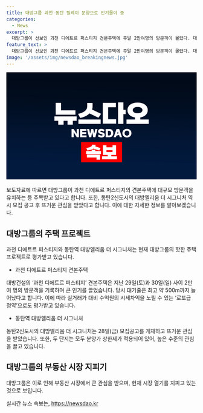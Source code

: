 ```yaml
---
title: 대방그룹 과천·동탄 릴레이 분양으로 인기몰이 중
categories:
  - News
excerpt: >
  대방그룹이 선보인 과천 디에트르 퍼스티지 견본주택에 주말 2만여명의 방문객이 몰렸다. 대기줄은 500m까지 늘어나 인기를 입증했으며, 동탄2신도시 동탄역 대방엘리움 더 시그니처도 뜨거운 관심을 받았다. 두 단지는 분양가 상한제가 적용되어 로또급 청약으로 평가받고 있다.
feature_text: >
  대방그룹이 선보인 과천 디에트르 퍼스티지 견본주택에 주말 2만여명의 방문객이 몰렸다. 대기줄은 500m까지 늘어나 인기를 입증했으며, 동탄2신도시 동탄역 대방엘리움 더 시그니처도 뜨거운 관심을 받았다. 두 단지는 분양가 상한제가 적용되어 로또급 청약으로 평가받고 있다.
image: '/assets/img/newsdao_breakingnews.jpg'
---
```


<p><img src="/assets/img/newsdao_breakingnews.jpg" alt="pcversion 속보" /></p>

<p>보도자료에 따르면 대방그룹이 과천 디에트르 퍼스티지의 견본주택에 대규모 방문객을 유치하는 등 주목받고 있다고 합니다. 또한, 동탄2신도시의 대방엘리움 더 시그니처 역시 모집 공고 후 뜨거운 관심을 받았다고 합니다. 이에 대한 자세한 정보를 알아보겠습니다. </p>

<h2 data-ke-size="size26">대방그룹의 주택 프로젝트</h2>

<p>과천 디에트르 퍼스티지와 동탄역 대방엘리움 더 시그니처는 현재 대방그룹의 핫한 주택 프로젝트로 평가받고 있습니다.</p>

<ul>
<li>과천 디에트르 퍼스티지 견본주택</li>
</ul>

<p>대방건설의 ‘과천 디에트르 퍼스티지’ 견본주택은 지난 29일(토)과 30일(일) 사이 2만여 명의 방문객을 기록하며 큰 인기를 끌었습니다. 당시 대기줄은 최고 약 500m까지 늘어났다고 합니다. 이에 따라 실거래가 대비 수억원의 시세차익을 노릴 수 있는 ‘로또급 청약’으로도 평가받고 있습니다.</p>

<ul>
<li>동탄역 대방엘리움 더 시그니처</li>
</ul>

<p>동탄2신도시의 대방엘리움 더 시그니처는 28일(금) 모집공고를 게재하고 뜨거운 관심을 받았습니다. 또한, 두 단지는 모두 분양가 상한제가 적용되어 있어, 높은 수준의 관심을 끌고 있습니다.</p>

<h2 data-ke-size="size26">대방그룹의 부동산 시장 지피기</h2>

<p>대방그룹은 이로 인해 부동산 시장에서 큰 관심을 받으며, 현재 시장 열기를 지피고 있는 것으로 보입니다.</p>
실시간 뉴스 속보는, <a href="https://newsdao.kr" rel="dofollow">https://newsdao.kr</a>


